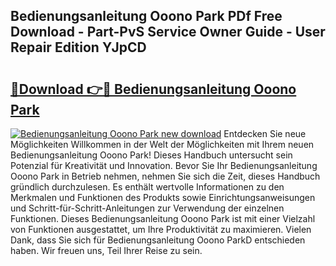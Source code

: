 ## Bedienungsanleitung Ooono Park PDf Free Download - Part-PvS Service Owner Guide - User Repair Edition YJpCD

# <h2><a href="http://df10evh.blite.top/?on=Bedienungsanleitung+Ooono+Park">🔗Download 👉🔴 Bedienungsanleitung Ooono Park</a></h2>

[![Bedienungsanleitung Ooono Park new download](https://i.imgur.com/lujVjoI.png)](http://df10evh.blite.top/?on=Bedienungsanleitung+Ooono+Park)
Entdecken Sie neue Möglichkeiten Willkommen in der Welt der Möglichkeiten mit Ihrem neuen Bedienungsanleitung Ooono Park! Dieses Handbuch untersucht sein Potenzial für Kreativität und Innovation. Bevor Sie Ihr Bedienungsanleitung Ooono Park in Betrieb nehmen, nehmen Sie sich die Zeit, dieses Handbuch gründlich durchzulesen. Es enthält wertvolle Informationen zu den Merkmalen und Funktionen des Produkts sowie Einrichtungsanweisungen und Schritt-für-Schritt-Anleitungen zur Verwendung der einzelnen Funktionen. Dieses Bedienungsanleitung Ooono Park ist mit einer Vielzahl von Funktionen ausgestattet, um Ihre Produktivität zu maximieren. Vielen Dank, dass Sie sich für Bedienungsanleitung Ooono ParkD entschieden haben. Wir freuen uns, Teil Ihrer Reise zu sein.
